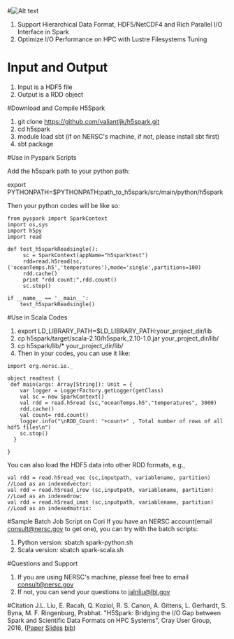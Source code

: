 #![Alt text](https://cloud.githubusercontent.com/assets/1396867/14511488/a9bf8820-018c-11e6-9c11-f385f9f628f6.png)
1. Support Hierarchical Data Format, HDF5/NetCDF4 and Rich Parallel I/O Interface in Spark
2. Optimize I/O Performance on HPC with Lustre Filesystems Tuning

# Input and Output
1. Input is a HDF5 file
3. Output is a RDD object

#Download and Compile H5Spark
1. git clone https://github.com/valiantljk/h5spark.git
2. cd h5spark
3. module load sbt (if on NERSC's machine, if not, please install sbt first)
4. sbt package


#Use in Pyspark Scripts

Add the h5spark path to your python path:

export PYTHONPATH=$PYTHONPATH:path_to_h5spark/src/main/python/h5spark

Then your python codes will be like so:

```
from pyspark import SparkContext
import os,sys
import h5py
import read

def test_h5sparkReadsingle():
     sc = SparkContext(appName="h5sparktest")
     rdd=read.h5read(sc,('oceanTemps.h5','temperatures'),mode='single',partitions=100)
     rdd.cache()
     print "rdd count:",rdd.count()
     sc.stop()

if __name__ == '__main__':
    test_h5sparkReadsingle()
```
#Use in Scala Codes
1. export LD_LIBRARY_PATH=$LD_LIBRARY_PATH:your_project_dir/lib
2. cp h5spark/target/scala-2.10/h5spark_2.10-1.0.jar your_project_dir/lib/
3. cp h5spark/lib/* your_project_dir/lib/
4. Then in your codes, you can use it like:
```
import org.nersc.io._

object readtest {
 def main(args: Array[String]): Unit = {
    var logger = LoggerFactory.getLogger(getClass)
    val sc = new SparkContext()
    val rdd = read.h5read (sc,"oceanTemps.h5","temperatures", 3000)
    rdd.cache()
    val count= rdd.count()
    logger.info("\nRDD_Count: "+count+" , Total number of rows of all hdf5 files\n")
    sc.stop()
  }

}
```

You can also load the HDF5 data into other RDD formats, e.g., 
```
val rdd = read.h5read_vec (sc,inputpath, variablename, partition) //Load as an indexedvector: 
val rdd = read.h5read_irow (sc,inputpath, variablename, partition) //Load as an indexedrow: 
val rdd = read.h5read_imat (sc,inputpath, variablename, partition) //Load as an indexedmatrix: 
```

#Sample Batch Job Script on Cori
If you have an NERSC account(email consult@nersc.gov to get one), you can try with the batch scripts:

1. Python version: sbatch spark-python.sh
2. Scala version: sbatch spark-scala.sh

#Questions and Support
1. If you are using NERSC's machine, please feel free to email consult@nersc.gov 
2. If not, you can send your questions to jalnliu@lbl.gov

#Citation
J.L. Liu, E. Racah, Q. Koziol, R. S. Canon, A. Gittens, L. Gerhardt, S. Byna, M. F. Ringenburg, Prabhat. "H5Spark: Bridging the I/O Gap between Spark and Scientific Data Formats on HPC Systems", Cray User Group, 2016, ([Paper](https://github.com/valiantljk/h5spark/files/261834/h5spark-cug16-final.pdf)
[Slides](https://github.com/valiantljk/h5spark/files/261837/h5spark-2016-cug.pdf)
[bib](https://github.com/valiantljk/h5spark/files/261861/h5spark.bib.txt))

